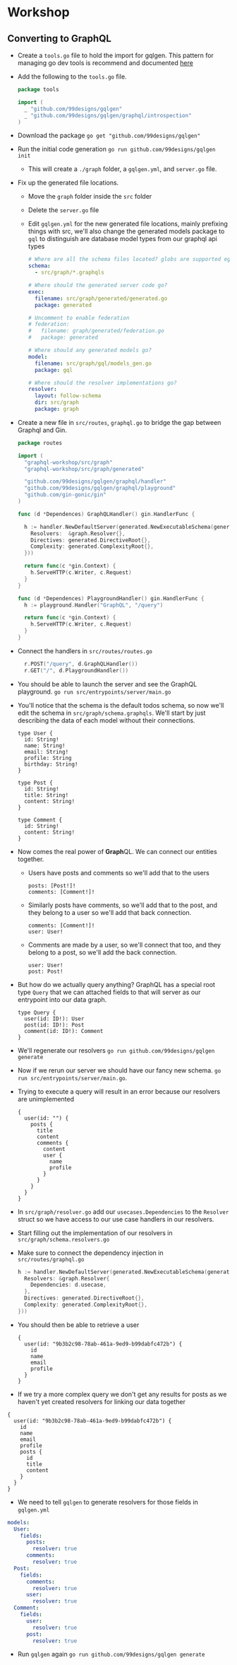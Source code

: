 # Workshop

## Converting to GraphQL

- Create a `tools.go` file to hold the import for gqlgen. This pattern for managing go dev tools is recommend and documented [here](https://github.com/golang/go/wiki/Modules#how-can-i-track-tool-dependencies-for-a-module)
- Add the following to the `tools.go` file.

  ```go
  package tools

  import (
    _ "github.com/99designs/gqlgen"
    _ "github.com/99designs/gqlgen/graphql/introspection"
  )
  ```

- Download the package `go get "github.com/99designs/gqlgen"`
- Run the initial code generation `go run github.com/99designs/gqlgen init`

  - This will create a `./graph` folder, a `gqlgen.yml`, and `server.go` file.

- Fix up the generated file locations.

  - Move the `graph` folder inside the `src` folder
  - Delete the `server.go` file
  - Edit `gqlgen.yml` for the new generated file locations, mainly prefixing things with src, we'll also change the generated models package to `gql` to distinguish are database model types from our graphql api types

    ```yml
    # Where are all the schema files located? globs are supported eg  src/**/*.graphqls
    schema:
      - src/graph/*.graphqls

    # Where should the generated server code go?
    exec:
      filename: src/graph/generated/generated.go
      package: generated

    # Uncomment to enable federation
    # federation:
    #   filename: graph/generated/federation.go
    #   package: generated

    # Where should any generated models go?
    model:
      filename: src/graph/gql/models_gen.go
      package: gql

    # Where should the resolver implementations go?
    resolver:
      layout: follow-schema
      dir: src/graph
      package: graph
    ```

- Create a new file in `src/routes`, `graphql.go` to bridge the gap between Graphql and Gin.

  ```go
  package routes

  import (
    "graphql-workshop/src/graph"
    "graphql-workshop/src/graph/generated"

    "github.com/99designs/gqlgen/graphql/handler"
    "github.com/99designs/gqlgen/graphql/playground"
    "github.com/gin-gonic/gin"
  )

  func (d *Dependences) GraphQLHandler() gin.HandlerFunc {

    h := handler.NewDefaultServer(generated.NewExecutableSchema(generated.Config{
      Resolvers:  &graph.Resolver{},
      Directives: generated.DirectiveRoot{},
      Complexity: generated.ComplexityRoot{},
    }))

    return func(c *gin.Context) {
      h.ServeHTTP(c.Writer, c.Request)
    }
  }

  func (d *Dependences) PlaygroundHandler() gin.HandlerFunc {
    h := playground.Handler("GraphQL", "/query")

    return func(c *gin.Context) {
      h.ServeHTTP(c.Writer, c.Request)
    }
  }
  ```

- Connect the handlers in `src/routes/routes.go`

  ```go
    r.POST("/query", d.GraphQLHandler())
    r.GET("/", d.PlaygroundHandler())
  ```

- You should be able to launch the server and see the GraphQL playground. `go run src/entrypoints/server/main.go`

- You'll notice that the schema is the default todos schema, so now we'll edit the schema in `src/graph/schema.graphqls`. We'll start by just describing the data of each model without their connections.

  ```gql
  type User {
    id: String!
    name: String!
    email: String!
    profile: String
    birthday: String!
  }

  type Post {
    id: String!
    title: String!
    content: String!
  }

  type Comment {
    id: String!
    content: String!
  }
  ```

- Now comes the real power of **Graph**QL. We can connect our entities together.
  - Users have posts and comments so we'll add that to the users
    ```gql
    posts: [Post!]!
    comments: [Comment!]!
    ```
  - Similarly posts have comments, so we'll add that to the post, and they belong to a user so we'll add that back connection.
    ```gql
    comments: [Comment!]!
    user: User!
    ```
  - Comments are made by a user, so we'll connect that too, and they belong to a post, so we'll add the back connection.
    ```gql
    user: User!
    post: Post!
    ```
- But how do we actually query anything? GraphQL has a special root type `Query` that we can attached fields to that will server as our entrypoint into our data graph.
  ```gql
  type Query {
    user(id: ID!): User
    post(id: ID!): Post
    comment(id: ID!): Comment
  }
  ```
- We'll regenerate our resolvers `go run github.com/99designs/gqlgen generate`
- Now if we rerun our server we should have our fancy new schema. `go run src/entrypoints/server/main.go`.
- Trying to execute a query will result in an error because our resolvers are unimplemented

  ```gql
  {
    user(id: "") {
      posts {
        title
        content
        comments {
          content
          user {
            name
            profile
          }
        }
      }
    }
  }
  ```

- In `src/graph/resolver.go` add our `usecases.Dependencies` to the `Resolver` struct so we have access to our use case handlers in our resolvers.
- Start filling out the implementation of our resolvers in `src/graph/schema.resolvers.go`
- Make sure to connect the dependency injection in `src/routes/graphql.go`
  ```go
  h := handler.NewDefaultServer(generated.NewExecutableSchema(generated.Config{
    Resolvers: &graph.Resolver{
      Dependencies: d.usecase,
    },
    Directives: generated.DirectiveRoot{},
    Complexity: generated.ComplexityRoot{},
  }))
  ```
- You should then be able to retrieve a user
  ```gql
  {
    user(id: "9b3b2c98-78ab-461a-9ed9-b99dabfc472b") {
      id
      name
      email
      profile
    }
  }
  ```
- If we try a more complex query we don't get any results for posts as we haven't yet created resolvers for linking our data together

```gql
{
  user(id: "9b3b2c98-78ab-461a-9ed9-b99dabfc472b") {
    id
    name
    email
    profile
    posts {
      id
      title
      content
    }
  }
}
```

- We need to tell `gqlgen` to generate resolvers for those fields in `gqlgen.yml`

```yml
models:
  User:
    fields:
      posts:
        resolver: true
      comments:
        resolver: true
  Post:
    fields:
      comments:
        resolver: true
      user:
        resolver: true
  Comment:
    fields:
      user:
        resolver: true
      post:
        resolver: true
```

- Run `gqlgen` again `go run github.com/99designs/gqlgen generate`
